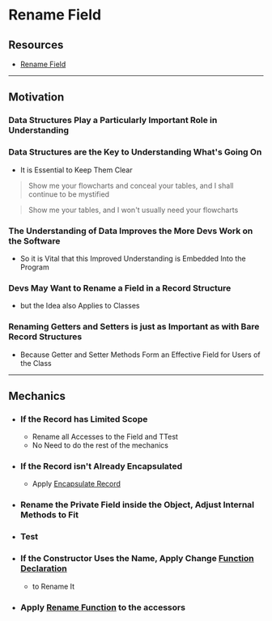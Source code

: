# Rename Field


## Resources

- [Rename Field](https://memberservices.informit.com/my_account/webedition/9780135425664/html/renamefield.html)


---
## Motivation

### Data Structures Play a Particularly Important Role in Understanding

### Data Structures are the Key to Understanding What's Going On
- It is Essential to Keep Them Clear 

> Show me your flowcharts and conceal your tables, and I shall continue to be mystified 

> Show me your tables, and I won't usually need your flowcharts

### The Understanding of Data Improves the More Devs Work on the Software 
- So it is Vital that this Improved Understanding is Embedded Into the Program

### Devs May Want to Rename a Field in a Record Structure 
- but the Idea also Applies to Classes

### Renaming Getters and Setters is just as Important as with Bare Record Structures
- Because Getter and Setter Methods Form an Effective Field for Users of the Class


---
## Mechanics

- ### If the Record has Limited Scope 
  - Rename all Accesses to the Field and TTest
  - No Need to do the rest of the mechanics

- ### If the Record isn't Already Encapsulated
  - Apply [Encapsulate Record](https://memberservices.informit.com/my_account/webedition/9780135425664/html/encapsulaterecord.html)

- ### Rename the Private Field inside the Object, Adjust Internal Methods to Fit

- ### Test

- ### If the Constructor Uses the Name, Apply Change [Function Declaration](https://memberservices.informit.com/my_account/webedition/9780135425664/html/changefunctiondeclaration.html) 
  - to Rename It

- ### Apply [Rename Function](https://memberservices.informit.com/my_account/webedition/9780135425664/html/changefunctiondeclaration.html) to the accessors

